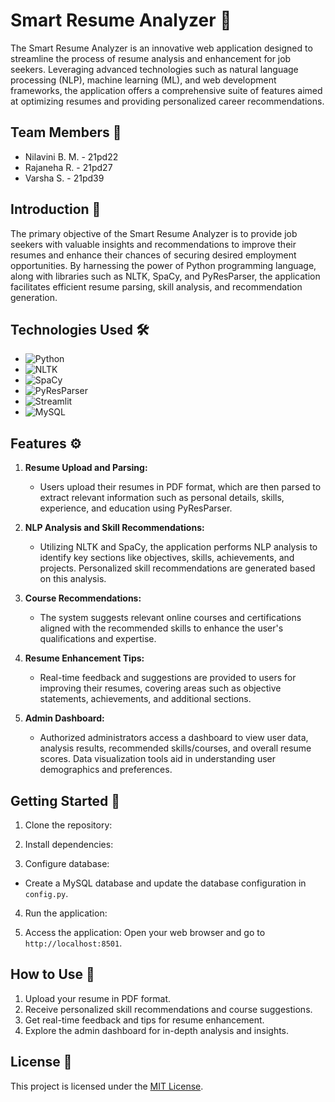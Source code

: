 # Smart Resume Analyzer 🚀

The Smart Resume Analyzer is an innovative web application designed to streamline the process of resume analysis and enhancement for job seekers. Leveraging advanced technologies such as natural language processing (NLP), machine learning (ML), and web development frameworks, the application offers a comprehensive suite of features aimed at optimizing resumes and providing personalized career recommendations.

## Team Members 🌟

- Nilavini B. M. - 21pd22
- Rajaneha R. - 21pd27
- Varsha S. - 21pd39

## Introduction 📝

The primary objective of the Smart Resume Analyzer is to provide job seekers with valuable insights and recommendations to improve their resumes and enhance their chances of securing desired employment opportunities. By harnessing the power of Python programming language, along with libraries such as NLTK, SpaCy, and PyResParser, the application facilitates efficient resume parsing, skill analysis, and recommendation generation.

## Technologies Used 🛠️

- ![Python](https://img.shields.io/badge/python-3670A0?style=for-the-badge&logo=python&logoColor=ffdd54)
- ![NLTK](https://img.shields.io/badge/NLTK-05A14E?style=for-the-badge&logo=nltk&logoColor=white)
- ![SpaCy](https://img.shields.io/badge/SpaCy-09A395?style=for-the-badge&logo=spacy&logoColor=white)
- ![PyResParser](https://img.shields.io/badge/PyResParser-5F4690?style=for-the-badge&logoColor=white)
- ![Streamlit](https://img.shields.io/static/v1?style=for-the-badge&message=Streamlit&color=FF4B4B&logo=Streamlit&logoColor=FFFFFF&label=)
- ![MySQL](https://img.shields.io/badge/MySQL-4479A1?style=for-the-badge&logo=mysql&logoColor=white)


## Features ⚙️

1. **Resume Upload and Parsing:**
   - Users upload their resumes in PDF format, which are then parsed to extract relevant information such as personal details, skills, experience, and education using PyResParser.
  
2. **NLP Analysis and Skill Recommendations:**
   - Utilizing NLTK and SpaCy, the application performs NLP analysis to identify key sections like objectives, skills, achievements, and projects. Personalized skill recommendations are generated based on this analysis.

3. **Course Recommendations:**
   - The system suggests relevant online courses and certifications aligned with the recommended skills to enhance the user's qualifications and expertise.

4. **Resume Enhancement Tips:**
   - Real-time feedback and suggestions are provided to users for improving their resumes, covering areas such as objective statements, achievements, and additional sections.

5. **Admin Dashboard:**
   - Authorized administrators access a dashboard to view user data, analysis results, recommended skills/courses, and overall resume scores. Data visualization tools aid in understanding user demographics and preferences.

## Getting Started 🚀

1. Clone the repository:

2. Install dependencies:

3. Configure database:
- Create a MySQL database and update the database configuration in `config.py`.

4. Run the application:

5. Access the application:
Open your web browser and go to `http://localhost:8501`.

## How to Use 📌

1. Upload your resume in PDF format.
2. Receive personalized skill recommendations and course suggestions.
3. Get real-time feedback and tips for resume enhancement.
4. Explore the admin dashboard for in-depth analysis and insights.

## License 📄

This project is licensed under the [MIT License](LICENSE).
